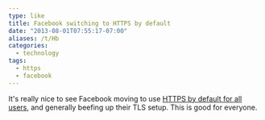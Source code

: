 ```yaml
---
type: like
title: Facebook switching to HTTPS by default
date: "2013-08-01T07:55:17-07:00"
aliases: /t/Hb
categories:
  - technology
tags:
  - https
  - facebook
---
```


It's really nice to see Facebook moving to use
<a href="https://www.facebook.com/notes/facebook-engineering/secure-browsing-by-default/10151590414803920" class="u-like-of">HTTPS by default for all users</a>,
and generally beefing up their TLS setup. This is good for everyone.
